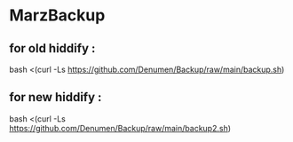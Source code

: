 # MarzBackup

## for old hiddify :
bash <(curl -Ls https://github.com/Denumen/Backup/raw/main/backup.sh)

## for new hiddify : 
bash <(curl -Ls https://github.com/Denumen/Backup/raw/main/backup2.sh)
